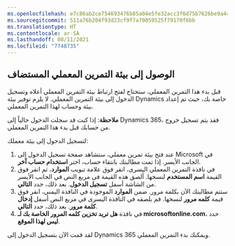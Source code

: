 ```yaml
---
ms.openlocfilehash: e7c86ab2ce754693476b85a04e5fe32acc3f6d75b7626be9a446a3e9897de912
ms.sourcegitcommit: 511a76b204f93d23cf9f7a70059525f79170f6bb
ms.translationtype: HT
ms.contentlocale: ar-SA
ms.lasthandoff: 08/11/2021
ms.locfileid: "7748735"
---
```

## <a name="access-your-hosted-lab-environment"></a>الوصول إلى بيئة التمرين المعملي المستضاف

قبل بدء هذا التمرين المعملي، ستحتاج لفتح ارتباط بيئة التمرين المعملي أعلاه وتسجيل الدخول إلى بيئة التمرين المعملي. لا يلزم توفير بيئة Dynamics خاصة بك، حيث تم إعداد بيئة وحساب لهذا التمرين المعملي. 

**ملاحظة**: إذا كنت قد سجلت الدخول حالياً إلى Dynamics 365، فقد يتم تسجيل خروج من حسابك قبل بدء هذا التمرين المعملي. 

لتسجيل الدخول إلى بيئة معملك:

1. عند فتح بيئة تمرين معملي، ستشاهد صفحة تسجيل الدخول إلى Microsoft في الجانب الأيسر. إذا تمت مطالبتك بانتقاء حساب، اختر **استخدام حساب آخر**. 
2. في نافذة التمرين المعملي اليسرى، انقر فوق علامة تبويب **الموارد**، ثم انقر فوق القيمة **اسم المستخدم** لنسخها. ألصق هذه القيمة في مربع النص في الجانب الأيسر من الشاشة أسفل **تسجيل الدخول**. بعد ذلك، حدد **التالي**.
3. ستتم مطالبتك الآن بكلمة مرور. ضمن **الموارد** الموجودة في النافذة اليمنى، انقر فوق قيمة **كلمه مرور** لنسخها. قم بلصقه في النافذة اليسرى في مربع النص أسفل **إدخال كلمة مرور**. بعد ذلك، حدد **التالي**. 
4. في نافذة **هل تريد تخزين كلمه المرور الخاصة بك لـ microsoftonline.com**، حدد **ليس لهذا الموقع**.

لقد قمت الآن بتسجيل الدخول إلى Dynamics 365 ويمكنك بدء التمرين المعملي. 